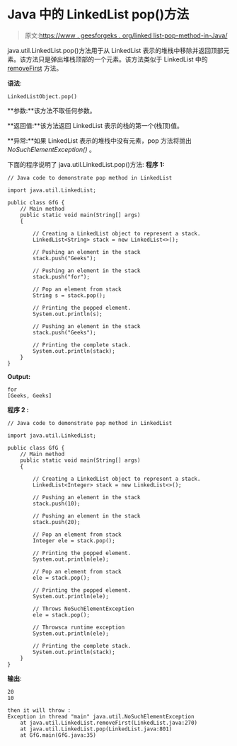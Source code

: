 # Java 中的 LinkedList pop()方法

> 原文:[https://www . geesforgeks . org/linked list-pop-method-in-Java/](https://www.geeksforgeeks.org/linkedlist-pop-method-in-java/)

java.util.LinkedList.pop()方法用于从 LinkedList 表示的堆栈中移除并返回顶部元素。该方法只是弹出堆栈顶部的一个元素。该方法类似于 LinkedList 中的 [removeFirst](https://www.geeksforgeeks.org/linkedlist-removefirst-method-in-java/) 方法。

**语法**:

```
LinkedListObject.pop()

```

**参数:**该方法不取任何参数。

**返回值:**该方法返回 LinkedList 表示的栈的第一个(栈顶)值。

**异常:**如果 LinkedList 表示的堆栈中没有元素，pop 方法将抛出 *NoSuchElementException()* 。

下面的程序说明了 java.util.LinkedList.pop()方法:
**程序 1:**

```
// Java code to demonstrate pop method in LinkedList

import java.util.LinkedList;

public class GfG {
    // Main method
    public static void main(String[] args)
    {

        // Creating a LinkedList object to represent a stack.
        LinkedList<String> stack = new LinkedList<>();

        // Pushing an element in the stack
        stack.push("Geeks");

        // Pushing an element in the stack
        stack.push("for");

        // Pop an element from stack
        String s = stack.pop();

        // Printing the popped element.
        System.out.println(s);

        // Pushing an element in the stack
        stack.push("Geeks");

        // Printing the complete stack.
        System.out.println(stack);
    }
}
```

**Output:**

```
for
[Geeks, Geeks]

```

**程序 2 :**

```
// Java code to demonstrate pop method in LinkedList

import java.util.LinkedList;

public class GfG {
    // Main method
    public static void main(String[] args)
    {

        // Creating a LinkedList object to represent a stack.
        LinkedList<Integer> stack = new LinkedList<>();

        // Pushing an element in the stack
        stack.push(10);

        // Pushing an element in the stack
        stack.push(20);

        // Pop an element from stack
        Integer ele = stack.pop();

        // Printing the popped element.
        System.out.println(ele);

        // Pop an element from stack
        ele = stack.pop();

        // Printing the popped element.
        System.out.println(ele);

        // Throws NoSuchElementException
        ele = stack.pop();

        // Throwsca runtime exception
        System.out.println(ele);

        // Printing the complete stack.
        System.out.println(stack);
    }
}
```

**输出**:

```
20
10

then it will throw :
Exception in thread "main" java.util.NoSuchElementException
    at java.util.LinkedList.removeFirst(LinkedList.java:270)
    at java.util.LinkedList.pop(LinkedList.java:801)
    at GfG.main(GfG.java:35)

```